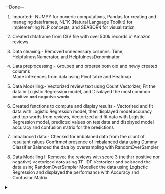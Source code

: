 --Done--

1. Imported:-
            NUMPY for numeric computations,
            Pandas for creating and managing dataframes, 
            NLTK (Natural Language Toolkit) for implementing NLP concepts, and 
            SEABORN for visualization


2. Created dataframe from CSV file with over 500k records of Amazon reviews.

3. Data cleaning:-
            Removed unnecessary columns:
                      Time, 
                      HelpfulnessNumerator, and 
                      HelpfulnessDenominator

4. Data preprocessing:-
            Grouped and ordered both old and newly created columns  
            Made inferences from data using Pivot table and Heatmap

5. Data Modelling:-
            Vectorized review text using Count Vectorizer,
            Fit the data in Logistic Regression model, and
            Displayed the most common positive and negative words

6. Created functions to compute and display results:-
            Vectorized and fit data with Logistic Regression model, then displayed model accuracy and top words from reviews, 
            Vectorized and fit data with Logistic Regression model, predicted values on test data and displayed model accuracy and confusion matrix for the predictions

7. Imbalanced data:-
            Checked for imbalaned data from the count of resultant values
            Confirmed presence of imbalanced data using Dummy Classifier
            Balanced the data by oversampling with RandomOverSampler

8. Data Modelling II
            Removed the reviews with score 3 (neither positive nor negative)
            Vectorized data using TF-IDF Vectorizer and balanced the data using RandomOverSampler
            Modelled the data using Logisctic Regression and displayed the performance with Accuracy and Confusion Matrix


<details>
  <summary></summary>
  
  ## --To do last--
  1. Create Wordclouds for top positive and negative words in reviews
  2. Add stemming and lemmatization along with stop words
  3. Change color scheme of Confusion Matrix Plot
  4. Add filter to remove numeric values from data
  5. Improve on calculation of accuracy from Confusion matrix (Average the normalized values of accurate responses maybe??)
</details>



   